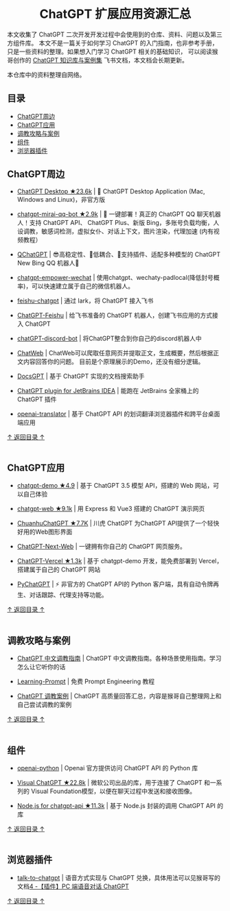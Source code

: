 <h1 align="center">ChatGPT 扩展应用资源汇总</h1>

本文收集了 ChatGPT 二次开发开发过程中会使用到的仓库、资料、问题以及第三方组件库。
本文不是一篇关于如何学习 ChatGPT 的入门指南，也非参考手册，只是一些资料的整理。如果想入门学习 ChatGPT 相关的基础知识，
可以阅读猴哥创作的 [ChatGPT 知识库与案例集](https://l2tszbl819.feishu.cn/docx/SBCKdyN3Co5ayGxkkPfc8nm8nYg) 飞书文档，本文档会长期更新。

本仓库中的资料整理自网络。


## 目录

- [ChatGPT周边](#ChatGPT周边)
- [ChatGPT应用](#ChatGPT应用)
- [调教攻略与案例](#调教攻略与案例)
- [组件](#组件)
- [浏览器插件](#浏览器插件)


## ChatGPT周边

- [ChatGPT Desktop ★23.6k](https://github.com/lencx/ChatGPT) | 🔮 ChatGPT Desktop Application (Mac, Windows and Linux)，非官方版

- [chatgpt-mirai-qq-bot ★2.9k](https://github.com/lss233/chatgpt-mirai-qq-bot) | 🚀 一键部署！真正的 ChatGPT QQ 聊天机器人！支持 ChatGPT API、 ChatGPT Plus、新版 Bing，多账号负载均衡，人设调教，敏感词检测，虚拟女仆、对话上下文，图片渲染，代理加速 (内有视频教程）

- [QChatGPT](https://github.com/RockChinQ/QChatGPT) | 😎高稳定性、🐒低耦合、🧩支持插件、适配多种模型的 ChatGPT New Bing QQ 机器人🤖

- [chatgpt-empower-wechat](https://github.com/JasonSTong/chatgpt-empower-wechat) | 使用chatgpt、wechaty-padlocal(降低封号概率)，可以快速建立属于自己的微信机器人。

- [feishu-chatgpt](https://github.com/Leizhenpeng/feishu-chatgpt) | 通过 lark，将 ChatGPT 接入飞书

- [ChatGPT-Feishu](https://github.com/bestony/ChatGPT-Feishu) | 给飞书准备的 ChatGPT 机器人，创建飞书应用的方式接入 ChatGPT

- [chatGPT-discord-bot](https://github.com/Zero6992/chatGPT-discord-bot) | 将ChatGPT整合到你自己的discord机器人中

- [ChatWeb](https://github.com/SkywalkerDarren/chatWeb) | ChatWeb可以爬取任意网页并提取正文，生成概要，然后根据正文内容回答你的问题。 目前是个原理展示的Demo，还没有细分逻辑。

- [DocsGPT](https://github.com/arc53/DocsGPT) | 基于 ChatGPT 实现的文档搜索助手

- [ChatGPT plugin for JetBrains IDEA](https://github.com/dromara/ChatGPT) | 能跑在 JetBrains 全家桶上的 ChatGPT 插件

- [openai-translator](https://github.com/yetone/openai-translator) | 基于 ChatGPT API 的划词翻译浏览器插件和跨平台桌面端应用


[↑ 返回目录 ↑](#目录)
<br><br>


## ChatGPT应用
- [chatgpt-demo ★4.9](https://github.com/ddiu8081/chatgpt-demo) | 基于 ChatGPT 3.5 模型 API，搭建的 Web 网站，可以自己体验

- [chatgpt-web ★9.1k](https://github.com/Chanzhaoyu/chatgpt-web) | 用 Express 和 Vue3 搭建的 ChatGPT 演示网页

- [ChuanhuChatGPT ★7.7K](https://github.com/GaiZhenbiao/ChuanhuChatGPT) | 川虎 ChatGPT 为ChatGPT API提供了一个轻快好用的Web图形界面

- [ChatGPT-Next-Web](https://github.com/Yidadaa/ChatGPT-Next-Web) | 一键拥有你自己的 ChatGPT 网页服务。

- [ChatGPT-Vercel ★1.3k](https://github.com/ourongxing/chatgpt-vercel) | 基于 chatgpt-demo 开发，能免费部署到 Vercel，搭建属于自己的 ChatGPT 网站

- [PyChatGPT](https://github.com/rawandahmad698/PyChatGPT) | ⚡ 非官方的 ChatGPT API的 Python 客户端，具有自动令牌再生、对话跟踪、代理支持等功能。

[↑ 返回目录 ↑](#目录)
<br><br>


## 调教攻略与案例

- [ChatGPT 中文调教指南](https://github.com/PlexPt/awesome-chatgpt-prompts-zh) | ChatGPT 中文调教指南。各种场景使用指南。学习怎么让它听你的话

- [Learning-Prompt](https://github.com/thinkingjimmy/Learning-Prompt) | 免费 Prompt Engineering 教程

- [ChatGPT 调教案例](https://l2tszbl819.feishu.cn/sheets/shtcnUozyuDgJwzT9fQiKtU53wf) | ChatGPT 高质量回答汇总，内容是猴哥自己整理网上和自己尝试调教的案例

[↑ 返回目录 ↑](#目录)
<br><br>


## 组件
- [openai-python](https://github.com/openai/openai-python) | Openai 官方提供访问 ChatGPT API 的 Python 库

- [Visual ChatGPT ★22.8k](https://github.com/microsoft/visual-chatgpt) | 微软公司出品的库，用于连接了 ChatGPT 和一系列的 Visual Foundation模型，以便在聊天过程中发送和接收图像。

- [Node.js for chatgpt-api ★11.3k](https://github.com/transitive-bullshit/chatgpt-api) | 基于 Node.js 封装的调用 ChatGPT API 的库

[↑ 返回目录 ↑](#目录)
<br><br>


## 浏览器插件

- [talk-to-chatgpt](https://github.com/C-Nedelcu/talk-to-chatgpt) | 语音方式实现与 ChatGPT 兑换，具体用法可以见猴哥写的文档[4 -【插件】PC 端语音对话 ChatGPT](https://l2tszbl819.feishu.cn/docx/SBCKdyN3Co5ayGxkkPfc8nm8nYg)

[↑ 返回目录 ↑](#目录)
<br><br>

